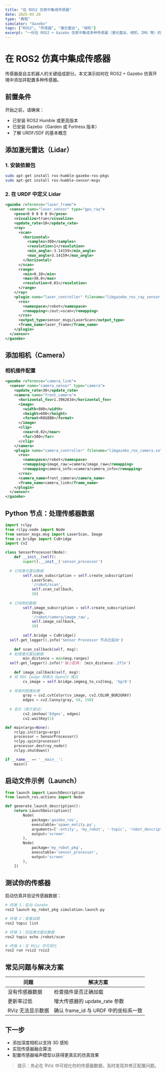 ```yaml
---
title: "在 ROS2 仿真中集成传感器"
date: 2025-03-20
type: "教程"
simulator: "Gazebo"
tags: ["ROS2", "传感器", "激光雷达", "相机"]
excerpt: "一份在 ROS2 + Gazebo 仿真中集成多种传感器（激光雷达、相机、IMU 等）的完整实践指南。"
---
```


# 在 ROS2 仿真中集成传感器

传感器是自主机器人的关键组成部分。本文演示如何在 ROS2 + Gazebo 仿真环境中添加并配置多种传感器。

## 前置条件

开始之前，请确保：
- 已安装 ROS2 Humble 或更高版本
- 已安装 Gazebo（Garden 或 Fortress 版本）
- 了解 URDF/SDF 的基本概念

## 添加激光雷达（Lidar）

### 1. 安装依赖包

```bash
sudo apt-get install ros-humble-gazebo-ros-pkgs
sudo apt-get install ros-humble-sensor-msgs
```

### 2. 在 URDF 中定义 Lidar

```xml
<gazebo reference="laser_frame">
  <sensor name="laser_sensor" type="gpu_ray">
    <pose>0 0 0 0 0 0</pose>
    <visualize>true</visualize>
    <update_rate>10</update_rate>
    <ray>
      <scan>
        <horizontal>
          <samples>360</samples>
          <resolution>1</resolution>
          <min_angle>-3.14159</min_angle>
          <max_angle>3.14159</max_angle>
        </horizontal>
      </scan>
      <range>
        <min>0.10</min>
        <max>30.0</max>
        <resolution>0.01</resolution>
      </range>
    </ray>
    <plugin name="laser_controller" filename="libgazebo_ros_ray_sensor.so">
      <ros>
        <namespace>/robot</namespace>
        <remapping>~/out:=scan</remapping>
      </ros>
      <output_type>sensor_msgs/LaserScan</output_type>
      <frame_name>laser_frame</frame_name>
    </plugin>
  </sensor>
</gazebo>
```

## 添加相机（Camera）

### 相机插件配置

```xml
<gazebo reference="camera_link">
  <sensor name="camera_sensor" type="camera">
    <update_rate>30</update_rate>
    <camera name="front_camera">
      <horizontal_fov>1.3962634</horizontal_fov>
      <image>
        <width>800</width>
        <height>600</height>
        <format>R8G8B8</format>
      </image>
      <clip>
        <near>0.02</near>
        <far>300</far>
      </clip>
    </camera>
    <plugin name="camera_controller" filename="libgazebo_ros_camera.so">
      <ros>
        <namespace>/robot</namespace>
        <remapping>image_raw:=camera/image_raw</remapping>
        <remapping>camera_info:=camera/camera_info</remapping>
      </ros>
      <camera_name>front_camera</camera_name>
      <frame_name>camera_link</frame_name>
    </plugin>
  </sensor>
</gazebo>
```

## Python 节点：处理传感器数据

```python
import rclpy
from rclpy.node import Node
from sensor_msgs.msg import LaserScan, Image
from cv_bridge import CvBridge
import cv2

class SensorProcessor(Node):
    def __init__(self):
        super().__init__('sensor_processor')
        
  # 订阅激光雷达数据
        self.scan_subscription = self.create_subscription(
            LaserScan,
            '/robot/scan',
            self.scan_callback,
            10)
        
  # 订阅相机数据
        self.image_subscription = self.create_subscription(
            Image,
            '/robot/camera/image_raw',
            self.image_callback,
            10)
        
        self.bridge = CvBridge()
  self.get_logger().info('Sensor Processor 节点已启动')
    
    def scan_callback(self, msg):
  # 处理激光雷达数据
        min_distance = min(msg.ranges)
  self.get_logger().info(f'最小距离: {min_distance:.2f}m')
    
    def image_callback(self, msg):
  # 将 ROS Image 转换为 OpenCV 格式
        cv_image = self.bridge.imgmsg_to_cv2(msg, 'bgr8')
        
  # 简单的图像处理
        gray = cv2.cvtColor(cv_image, cv2.COLOR_BGR2GRAY)
        edges = cv2.Canny(gray, 50, 150)
        
  # 显示（用于调试）
        cv2.imshow('Edges', edges)
        cv2.waitKey(1)

def main(args=None):
    rclpy.init(args=args)
    processor = SensorProcessor()
    rclpy.spin(processor)
    processor.destroy_node()
    rclpy.shutdown()

if __name__ == '__main__':
    main()
```

## 启动文件示例（Launch）

```python
from launch import LaunchDescription
from launch_ros.actions import Node

def generate_launch_description():
    return LaunchDescription([
        Node(
            package='gazebo_ros',
            executable='spawn_entity.py',
            arguments=['-entity', 'my_robot', '-topic', 'robot_description'],
            output='screen'
        ),
        Node(
            package='my_robot_pkg',
            executable='sensor_processor',
            output='screen'
        ),
    ])
```

## 测试你的传感器

启动仿真并验证传感器数据：

```bash
# 终端 1：启动 Gazebo
ros2 launch my_robot_pkg simulation.launch.py

# 终端 2：查看话题
ros2 topic list

# 终端 3：回显激光雷达数据
ros2 topic echo /robot/scan

# 终端 4：在 RViz 中可视化
ros2 run rviz2 rviz2
```

## 常见问题与解决方案

| 问题 | 解决方案 |
|------|----------|
| 没有传感器数据 | 检查插件是否正确加载 |
| 更新率过低 | 增大传感器的 update_rate 参数 |
| RViz 无法显示数据 | 确认 frame_id 与 URDF 中的坐标系一致 |

## 下一步

- 添加深度相机以支持 3D 感知
- 实现传感器融合算法
- 配置传感器噪声模型以获得更真实的仿真效果

> 提示：务必在 RViz 中可视化你的传感器数据，及时发现并修正配置问题。

